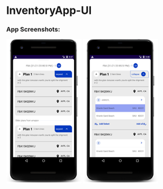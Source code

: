 # InventoryApp-UI

### App Screenshots:
  <img src="https://github.com/bhanup212/InventoryApp-UI/blob/master/plans.png" alt="plans screen" width="200"/> <nobr/>
  <img src="https://github.com/bhanup212/InventoryApp-UI/blob/master/expand.png" alt="expanded plans screen" width="200"/>
  
